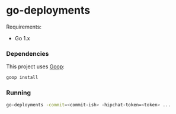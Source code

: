 go-deployments
==============

Requirements:
* Go 1.x

### Dependencies

This project uses [Goop](https://github.com/nitrous-io/goop):

``` bash
goop install
```

### Running

``` bash
go-deployments -commit=<commit-ish> -hipchat-token=<token> ...
```
